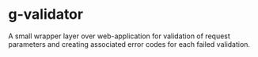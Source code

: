 g-validator
===========

A small wrapper layer over web-application for validation of request parameters and creating associated error codes for each failed validation.